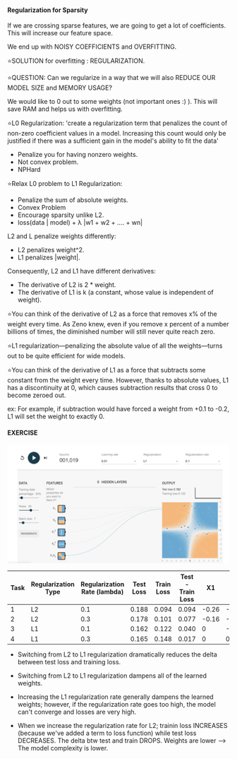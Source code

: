 #### Regularization for Sparsity

If we are crossing sparse features, we are going to get a lot of coefficients. This will increase our feature space. 

We end up with NOISY COEFFICIENTS and OVERFITTING. 

⭐️SOLUTION for overfitting : REGULARIZATION. 

⭐QUESTION: Can we regularize in a way that we will also REDUCE OUR MODEL SIZE and MEMORY USAGE?

We would like to 0 out to some weights (not important ones :) ). This will save RAM and helps us with overfitting. 

⭐L0 Regularization: 
'create a regularization term that penalizes the count of non-zero coefficient values in a model. 
Increasing this count would only be justified if there was a sufficient gain in the model's ability to fit the data'
- Penalize you for having nonzero weights. 
- Not convex problem.
- NPHard

⭐Relax L0 problem to L1 Regularization:
- Penalize the sum of absolute weights. 
- Convex Problem
- Encourage sparsity unlike L2. 
- loss(data | model) + λ |w1 + w2 + .... + wn|

L2 and L penalize weights differently:
- L2 penalizes weight^2.
- L1 penalizes |weight|.

Consequently, L2 and L1 have different derivatives:
- The derivative of L2 is 2 * weight.
- The derivative of L1 is k (a constant, whose value is independent of weight).

⭐You can think of the derivative of L2 as a force that removes x% of the weight every time. As Zeno knew, 
even if you remove x percent of a number billions of times, the diminished number will still never quite reach zero.

⭐L1 regularization—penalizing the absolute value of all the weights—turns out to be quite efficient for wide models.

⭐You can think of the derivative of L1 as a force that subtracts some constant from the weight every time.
However, thanks to absolute values, L1 has a discontinuity at 0, which causes subtraction results 
that cross 0 to become zeroed out.

ex:  For example, if subtraction would have forced a weight from +0.1 to -0.2, 
L1 will set the weight to exactly 0.


#### EXERCISE

![Image description](images/L1_reg.png)


| Task | Regularization Type | Regularization Rate (lambda) | Test Loss | Train Loss | Test - Train Loss | X1 | X2 | X1^2 | X2^2 | X1X2 | 
|---|----|---- |---| --- | --- | ---- | --- | --- | --- | --- |
| 1 | L2 | 0.1 | 0.188 | 0.094 | 0.094 |-0.26 | -0.16 | 0.0066 | -0.022 | 0.39 |
| 2 | L2 | 0.3 | 0.178 | 0.101 | 0.077 |-0.16 | -0.098 | 0.0085 | -0.024 | 0.29 |
| 3 | L1 | 0.1 | 0.162 | 0.122 | 0.040 | 0 | -0.054 | 0 | -0.022 | 0.28 |
| 4 | L1 | 0.3 | 0.165 | 0.148 | 0.017 | 0 | 0 | 0 | 0 | 0.16 |


- Switching from L2 to L1 regularization dramatically reduces the delta between test loss and training loss.
- Switching from L2 to L1 regularization dampens all of the learned weights.
- Increasing the L1 regularization rate generally dampens the learned weights; however, if the regularization rate goes 
too high, the model can't converge and losses are very high.

- When we increase the regularization rate for L2; trainin loss INCREASES (because we've added a term to loss function) 
while test loss DECREASES. The delta btw test and train DROPS. Weights are lower --> The model complexity is lower. 